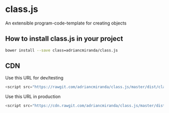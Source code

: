 class.js
========

An extensible program-code-template for creating objects

## How to install __class.js__ in your project

```bash
bower install --save class=adriancmiranda/class.js
```

## CDN
Use this URL for dev/testing

```javascript
<script src="https://rawgit.com/adriancmiranda/class.js/master/dist/class.min.js"></script>
```

Use this URL in production

```javascript
<script src="https://cdn.rawgit.com/adriancmiranda/class.js/master/dist/class.min.js"></script>
```
